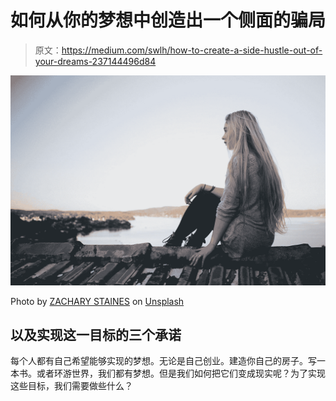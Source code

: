 # 如何从你的梦想中创造出一个侧面的骗局

> 原文：<https://medium.com/swlh/how-to-create-a-side-hustle-out-of-your-dreams-237144496d84>

![](img/32086e6497fb34d86d0142f2352f2d9a.png)

Photo by [ZACHARY STAINES](https://unsplash.com/@zaccastravels?utm_source=medium&utm_medium=referral) on [Unsplash](https://unsplash.com?utm_source=medium&utm_medium=referral)

## 以及实现这一目标的三个承诺

每个人都有自己希望能够实现的梦想。无论是自己创业。建造你自己的房子。写一本书。或者环游世界，我们都有梦想。但是我们如何把它们变成现实呢？为了实现这些目标，我们需要做些什么？